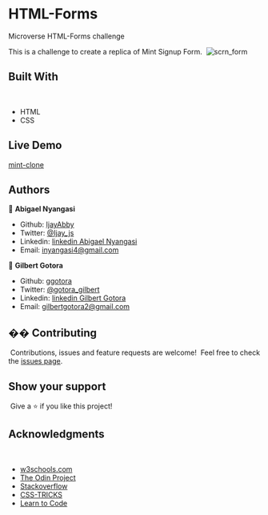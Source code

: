 # HTML-Forms
Microverse HTML-Forms challenge

This is a challenge to create a replica of Mint Signup Form.
​ ![scrn_form](https://user-images.githubusercontent.com/31089872/87429181-abdf2f00-c5e3-11ea-8963-14220d50715e.png)

## Built With
​
- HTML
- CSS
​
## Live Demo

[mint-clone](https://optimistic-snyder-198b69.netlify.app/)

## Authors

👤 **Abigael Nyangasi**
​
- Github: [IjayAbby](https://github.com/IjayAbby)
- Twitter: [@Ijay_js](https://twitter.com/Ijay_js)
- Linkedin: [linkedin Abigael Nyangasi](https://www.linkedin.com/in/ijayabby4/)
- Email:  inyangasi4@gmail.com


👤 **Gilbert Gotora**
​
- Github: [ggotora](https://github.com/ggotora)
- Twitter: [@gotora_gilbert](https://twitter.com/gotora_gilbert)
- Linkedin: [linkedin Gilbert Gotora](https://www.linkedin.com/in/gilbert-gotora/)
- Email: gilbertgotora2@gmail.com
​
## �� Contributing
​
Contributions, issues and feature requests are welcome!
​
Feel free to check the <a href="https://github.com/ggotora/HTML-Forms/issues"> issues page</a>.
​ 
## Show your support
​
Give a ⭐️ if you like this project!
​
## Acknowledgments
​
- <a href="https://www.w3schools.com/" target="_blank">w3schools.com</a> 
- <a href="https://www.theodinproject.com/" target="_blank">The Odin Project</a>
- <a href="https://www.stackoverflow.com/" target="_blank">Stackoverflow</a>
- <a href="https://css-tricks.com/" target="_blank">CSS-TRICKS</a>
- <a href="https://learn.shayhowe.com/html-css/building-forms/" target="_blank">Learn to Code</a>


